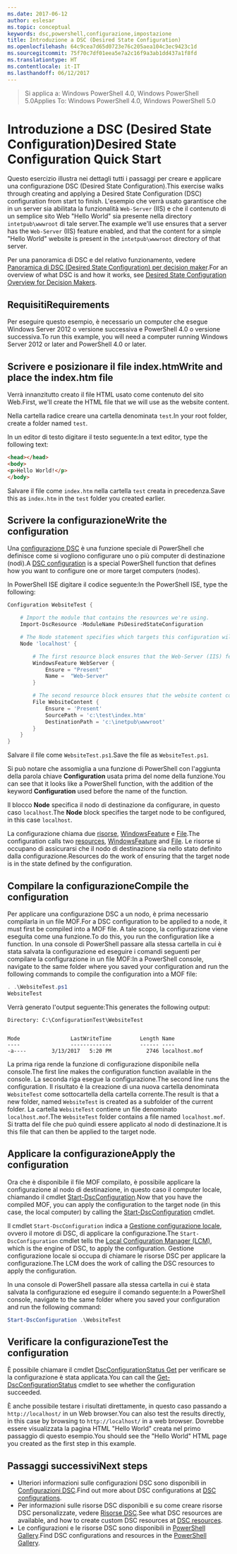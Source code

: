 ```yaml
---
ms.date: 2017-06-12
author: eslesar
ms.topic: conceptual
keywords: dsc,powershell,configurazione,impostazione
title: Introduzione a DSC (Desired State Configuration)
ms.openlocfilehash: 64c9cea7d65d0723e76c205aea104c3ec9423c1d
ms.sourcegitcommit: 75f70c7df01eea5e7a2c16f9a3ab1dd437a1f8fd
ms.translationtype: HT
ms.contentlocale: it-IT
ms.lasthandoff: 06/12/2017
---
```

> <span data-ttu-id="7aaf3-103">Si applica a: Windows PowerShell 4.0, Windows PowerShell 5.0</span><span class="sxs-lookup"><span data-stu-id="7aaf3-103">Applies To: Windows PowerShell 4.0, Windows PowerShell 5.0</span></span>

# <a name="desired-state-configuration-quick-start"></a><span data-ttu-id="7aaf3-104">Introduzione a DSC (Desired State Configuration)</span><span class="sxs-lookup"><span data-stu-id="7aaf3-104">Desired State Configuration Quick Start</span></span>

<span data-ttu-id="7aaf3-105">Questo esercizio illustra nei dettagli tutti i passaggi per creare e applicare una configurazione DSC (Desired State Configuration).</span><span class="sxs-lookup"><span data-stu-id="7aaf3-105">This exercise walks through creating and applying a Desired State Configuration (DSC) configuration from start to finish.</span></span>
<span data-ttu-id="7aaf3-106">L'esempio che verrà usato garantisce che in un server sia abilitata la funzionalità `Web-Server` (IIS) e che il contenuto di un semplice sito Web "Hello World" sia presente nella directory `intetpub\wwwroot` di tale server.</span><span class="sxs-lookup"><span data-stu-id="7aaf3-106">The example we'll use ensures that a server has the `Web-Server` (IIS) feature enabled, and that the content for a simple "Hello World" website is present in the `intetpub\wwwroot` directory of that server.</span></span>

<span data-ttu-id="7aaf3-107">Per una panoramica di DSC e del relativo funzionamento, vedere [Panoramica di DSC (Desired State Configuration) per decision maker](DscForEngineers.md).</span><span class="sxs-lookup"><span data-stu-id="7aaf3-107">For an overview of what DSC is and how it works, see [Desired State Configuration Overview for Decision Makers](DscForEngineers.md).</span></span>

## <a name="requirements"></a><span data-ttu-id="7aaf3-108">Requisiti</span><span class="sxs-lookup"><span data-stu-id="7aaf3-108">Requirements</span></span>

<span data-ttu-id="7aaf3-109">Per eseguire questo esempio, è necessario un computer che esegue Windows Server 2012 o versione successiva e PowerShell 4.0 o versione successiva.</span><span class="sxs-lookup"><span data-stu-id="7aaf3-109">To run this example, you will need a computer running Windows Server 2012 or later and PowerShell 4.0 or later.</span></span>

## <a name="write-and-place-the-indexhtm-file"></a><span data-ttu-id="7aaf3-110">Scrivere e posizionare il file index.htm</span><span class="sxs-lookup"><span data-stu-id="7aaf3-110">Write and place the index.htm file</span></span>

<span data-ttu-id="7aaf3-111">Verrà innanzitutto creato il file HTML usato come contenuto del sito Web.</span><span class="sxs-lookup"><span data-stu-id="7aaf3-111">First, we'll create the HTML file that we will use as the website content.</span></span>

<span data-ttu-id="7aaf3-112">Nella cartella radice creare una cartella denominata `test`.</span><span class="sxs-lookup"><span data-stu-id="7aaf3-112">In your root folder, create a folder named `test`.</span></span>

<span data-ttu-id="7aaf3-113">In un editor di testo digitare il testo seguente:</span><span class="sxs-lookup"><span data-stu-id="7aaf3-113">In a text editor, type the following text:</span></span>

```html
<head></head>
<body>
<p>Hello World!</p>
</body>
```

<span data-ttu-id="7aaf3-114">Salvare il file come `index.htm` nella cartella `test` creata in precedenza.</span><span class="sxs-lookup"><span data-stu-id="7aaf3-114">Save this as `index.htm` in the `test` folder you created earlier.</span></span> 

## <a name="write-the-configuration"></a><span data-ttu-id="7aaf3-115">Scrivere la configurazione</span><span class="sxs-lookup"><span data-stu-id="7aaf3-115">Write the configuration</span></span>

<span data-ttu-id="7aaf3-116">Una [configurazione DSC](configurations.md) è una funzione speciale di PowerShell che definisce come si vogliono configurare uno o più computer di destinazione (nodi).</span><span class="sxs-lookup"><span data-stu-id="7aaf3-116">A [DSC configuration](configurations.md) is a special PowerShell function that defines how you want to configure one or more target computers (nodes).</span></span>

<span data-ttu-id="7aaf3-117">In PowerShell ISE digitare il codice seguente:</span><span class="sxs-lookup"><span data-stu-id="7aaf3-117">In the PowerShell ISE, type the following:</span></span>

```powershell
Configuration WebsiteTest {

    # Import the module that contains the resources we're using.
    Import-DscResource -ModuleName PsDesiredStateConfiguration

    # The Node statement specifies which targets this configuration will be applied to.
    Node 'localhost' {

        # The first resource block ensures that the Web-Server (IIS) feature is enabled.
        WindowsFeature WebServer {
            Ensure = "Present"
            Name =  "Web-Server"
        }

        # The second resource block ensures that the website content copied to the website root folder.
        File WebsiteContent {
            Ensure = 'Present'
            SourcePath = 'c:\test\index.htm'
            DestinationPath = 'c:\inetpub\wwwroot'
        }
    }
} 
```

<span data-ttu-id="7aaf3-118">Salvare il file come `WebsiteTest.ps1`.</span><span class="sxs-lookup"><span data-stu-id="7aaf3-118">Save the file as `WebsiteTest.ps1`.</span></span>

<span data-ttu-id="7aaf3-119">Si può notare che assomiglia a una funzione di PowerShell con l'aggiunta della parola chiave **Configuration** usata prima del nome della funzione.</span><span class="sxs-lookup"><span data-stu-id="7aaf3-119">You can see that it looks like a PowerShell function, with the addition of the keyword **Configuration** used before the name of the function.</span></span>

<span data-ttu-id="7aaf3-120">Il blocco **Node** specifica il nodo di destinazione da configurare, in questo caso `localhost`.</span><span class="sxs-lookup"><span data-stu-id="7aaf3-120">The **Node** block specifies the target node to be configured, in this case `localhost`.</span></span>

<span data-ttu-id="7aaf3-121">La configurazione chiama due [risorse](resources.md), [WindowsFeature](windowsFeatureResource.md) e [File](fileResource.md).</span><span class="sxs-lookup"><span data-stu-id="7aaf3-121">The configuration calls two [resources](resources.md), [WindowsFeature](windowsFeatureResource.md) and [File](fileResource.md).</span></span>
<span data-ttu-id="7aaf3-122">Le risorse si occupano di assicurarsi che il nodo di destinazione sia nello stato definito dalla configurazione.</span><span class="sxs-lookup"><span data-stu-id="7aaf3-122">Resources do the work of ensuring that the target node is in the state defined by the configuration.</span></span>

## <a name="compile-the-configuration"></a><span data-ttu-id="7aaf3-123">Compilare la configurazione</span><span class="sxs-lookup"><span data-stu-id="7aaf3-123">Compile the configuration</span></span>

<span data-ttu-id="7aaf3-124">Per applicare una configurazione DSC a un nodo, è prima necessario compilarla in un file MOF.</span><span class="sxs-lookup"><span data-stu-id="7aaf3-124">For a DSC configuration to be applied to a node, it must first be compiled into a MOF file.</span></span>
<span data-ttu-id="7aaf3-125">A tale scopo, la configurazione viene eseguita come una funzione.</span><span class="sxs-lookup"><span data-stu-id="7aaf3-125">To do this, you run the configuration like a function.</span></span>
<span data-ttu-id="7aaf3-126">In una console di PowerShell passare alla stessa cartella in cui è stata salvata la configurazione ed eseguire i comandi seguenti per compilare la configurazione in un file MOF:</span><span class="sxs-lookup"><span data-stu-id="7aaf3-126">In a PowerShell console, navigate to the same folder where you saved your configuration and run the following commands to compile the configuration into a MOF file:</span></span>

```powershell
. .\WebsiteTest.ps1
WebsiteTest
```

<span data-ttu-id="7aaf3-127">Verrà generato l'output seguente:</span><span class="sxs-lookup"><span data-stu-id="7aaf3-127">This generates the following output:</span></span>

```
Directory: C:\ConfigurationTest\WebsiteTest


Mode                LastWriteTime         Length Name                                                                                                                                                       
----                -------------         ------ ----                                                                                                                                                       
-a----        3/13/2017   5:20 PM           2746 localhost.mof
```

<span data-ttu-id="7aaf3-128">La prima riga rende la funzione di configurazione disponibile nella console.</span><span class="sxs-lookup"><span data-stu-id="7aaf3-128">The first line makes the configuration function available in the console.</span></span>
<span data-ttu-id="7aaf3-129">La seconda riga esegue la configurazione.</span><span class="sxs-lookup"><span data-stu-id="7aaf3-129">The second line runs the configuration.</span></span>
<span data-ttu-id="7aaf3-130">Il risultato è la creazione di una nuova cartella denominata `WebsiteTest` come sottocartella della cartella corrente.</span><span class="sxs-lookup"><span data-stu-id="7aaf3-130">The result is that a new folder, named `WebsiteTest` is created as a subfolder of the current folder.</span></span>
<span data-ttu-id="7aaf3-131">La cartella `WebsiteTest` contiene un file denominato `localhost.mof`.</span><span class="sxs-lookup"><span data-stu-id="7aaf3-131">The `WebsiteTest` folder contains a file named `localhost.mof`.</span></span> <span data-ttu-id="7aaf3-132">Si tratta del file che può quindi essere applicato al nodo di destinazione.</span><span class="sxs-lookup"><span data-stu-id="7aaf3-132">It is this file that can then be applied to the target node.</span></span>

## <a name="apply-the-configuration"></a><span data-ttu-id="7aaf3-133">Applicare la configurazione</span><span class="sxs-lookup"><span data-stu-id="7aaf3-133">Apply the configuration</span></span>

<span data-ttu-id="7aaf3-134">Ora che è disponibile il file MOF compilato, è possibile applicare la configurazione al nodo di destinazione, in questo caso il computer locale, chiamando il cmdlet [Start-DscConfiguration](/reference/5.1/PSDesiredStateConfiguration/Start-DscConfiguration.md).</span><span class="sxs-lookup"><span data-stu-id="7aaf3-134">Now that you have the compiled MOF, you can apply the configuration to the target node (in this case, the local computer) by calling the [Start-DscConfiguration](/reference/5.1/PSDesiredStateConfiguration/Start-DscConfiguration.md) cmdlet.</span></span>

<span data-ttu-id="7aaf3-135">Il cmdlet `Start-DscConfiguration` indica a [Gestione configurazione locale](metaConfig.md), ovvero il motore di DSC, di applicare la configurazione.</span><span class="sxs-lookup"><span data-stu-id="7aaf3-135">The `Start-DscConfiguration` cmdlet tells the [Local Configuration Manager (LCM)](metaConfig.md), which is the engine of DSC, to apply the configuration.</span></span>
<span data-ttu-id="7aaf3-136">Gestione configurazione locale si occupa di chiamare le risorse DSC per applicare la configurazione.</span><span class="sxs-lookup"><span data-stu-id="7aaf3-136">The LCM does the work of calling the DSC resources to apply the configuration.</span></span>

<span data-ttu-id="7aaf3-137">In una console di PowerShell passare alla stessa cartella in cui è stata salvata la configurazione ed eseguire il comando seguente:</span><span class="sxs-lookup"><span data-stu-id="7aaf3-137">In a PowerShell console, navigate to the same folder where you saved your configuration and run the following command:</span></span>

```powershell
Start-DscConfiguration .\WebsiteTest
```

## <a name="test-the-configuration"></a><span data-ttu-id="7aaf3-138">Verificare la configurazione</span><span class="sxs-lookup"><span data-stu-id="7aaf3-138">Test the configuration</span></span>

<span data-ttu-id="7aaf3-139">È possibile chiamare il cmdlet [DscConfigurationStatus Get](/reference/5.1/PSDesiredStateConfiguration/Get-DscConfigurationStatus.md) per verificare se la configurazione è stata applicata.</span><span class="sxs-lookup"><span data-stu-id="7aaf3-139">You can call the [Get-DscConfigurationStatus](/reference/5.1/PSDesiredStateConfiguration/Get-DscConfigurationStatus.md) cmdlet to see whether the configuration succeeded.</span></span> 

<span data-ttu-id="7aaf3-140">È anche possibile testare i risultati direttamente, in questo caso passando a `http://localhost/` in un Web browser.</span><span class="sxs-lookup"><span data-stu-id="7aaf3-140">You can also test the results directly, in this case by browsing to `http://localhost/` in a web browser.</span></span> <span data-ttu-id="7aaf3-141">Dovrebbe essere visualizzata la pagina HTML "Hello World" creata nel primo passaggio di questo esempio.</span><span class="sxs-lookup"><span data-stu-id="7aaf3-141">You should see the "Hello World" HTML page you created as the first step in this example.</span></span>

## <a name="next-steps"></a><span data-ttu-id="7aaf3-142">Passaggi successivi</span><span class="sxs-lookup"><span data-stu-id="7aaf3-142">Next steps</span></span>

- <span data-ttu-id="7aaf3-143">Ulteriori informazioni sulle configurazioni DSC sono disponibili in [Configurazioni DSC](configurations.md).</span><span class="sxs-lookup"><span data-stu-id="7aaf3-143">Find out more about DSC configurations at [DSC configurations](configurations.md).</span></span>
- <span data-ttu-id="7aaf3-144">Per informazioni sulle risorse DSC disponibili e su come creare risorse DSC personalizzate, vedere [Risorse DSC](resources.md).</span><span class="sxs-lookup"><span data-stu-id="7aaf3-144">See what DSC resources are available, and how to create custom DSC resources at [DSC resources](resources.md).</span></span>
- <span data-ttu-id="7aaf3-145">Le configurazioni e le risorse DSC sono disponibili in [PowerShell Gallery](https://www.powershellgallery.com/).</span><span class="sxs-lookup"><span data-stu-id="7aaf3-145">Find DSC configurations and resources in the [PowerShell Gallery](https://www.powershellgallery.com/).</span></span>



